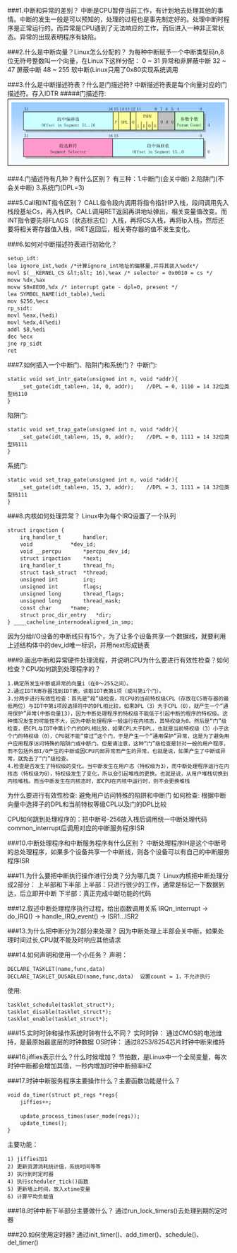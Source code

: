 ###1.中断和异常的差别？
中断是CPU暂停当前工作，有计划地去处理其他的事情。中断的发生一般是可以预知的，处理的过程也是事先制定好的。处理中断时程序是正常运行的。而异常是CPU遇到了无法响应的工作，而后进入一种非正常状态。异常的出现表明程序有缺陷。

###2.什么是中断向量？Linux怎么分配的？
为每种中断赋予一个中断类型码n,8位无符号整数叫一个向量，在Linux下这样分配：
0  ~ 31    异常和非屏蔽中断
32 ~ 47    屏蔽中断
48 ~ 255   软中断(Linux只用了0x80实现系统调用

###3.什么是中断描述符表？什么是门描述符?
中断描述符表是每个向量对应的门描述符。存入IDTR
#####门描述符: ![p1](segment.png)

###4.门描述符有几种？有什么区别？
有三种：1.中断门(会关中断) 2.陷阱门(不会关中断) 3.系统门(DPL=3)

###5.Call和INT指令区别？
CALL指令段内调用将指令指针IP入栈，段间调用先入栈段基址Cs，再入栈IP。CALL调用RET返回再讲地址弹出，相关变量值改变。而INT指令要先将FLAGS（状态标志位）入栈，再将CS入栈，再将Ip入栈，然后还要将相关寄存器值入栈，IRET返回后，相关寄存器的值不发生变化。

###6.如何对中断描述符表进行初始化？

    setup_idt:
    lea ignore_int,%edx /*计算ignore_int地址的偏移量,并将其装入%edx*/
    movl $(__KERNEL_CS &lt;&lt; 16),%eax /* selector = 0x0010 = cs */
    movw %dx,%ax
    movw $0x8E00,%dx /* interrupt gate - dpl=0, present */
    lea SYMBOL_NAME(idt_table),%edi 
    mov $256,%ecx 
    rp_sidt: 
    movl %eax,(%edi) 
    movl %edx,4(%edi) 
    addl $8,%edi
    dec %ecx 
    jne rp_sidt 
    ret

###7.如何插入一个中断门、陷阱门和系统门？
中断门: 

    static void set_intr_gate(unsigned int n, void *addr){
        _set_gate(idt_table+n, 14, 0, addr);    //DPL = 0, 1110 = 14 32位类型码110
    }
陷阱门:

    static void set_trap_gate(unsigned int n, void *addr){
        _set_gate(idt_table+n, 15, 0, addr);    //DPL = 0, 1111 = 14 32位类型码111
    }
系统门:

    static void set_trap_gate(unsigned int n, void *addr){
        _set_gate(idt_table+n, 15, 3, addr);    //DPL = 3, 1111 = 14 32位类型码111
    }
    
###8.内核如何处理异常？
Linux中为每个IRQ设置了一个队列

    struct irqaction {
    	irq_handler_t		handler;
    	void			*dev_id;
    	void __percpu		*percpu_dev_id;
    	struct irqaction	*next;
    	irq_handler_t		thread_fn;
    	struct task_struct	*thread;
    	unsigned int		irq;
    	unsigned int		flags;
    	unsigned long		thread_flags;
    	unsigned long		thread_mask;
    	const char		*name;
    	struct proc_dir_entry	*dir;
    } ____cacheline_internodealigned_in_smp;

因为分给I/O设备的中断线只有15个，为了让多个设备共享一个数据线，就要利用上述结构体中的dev_id唯一标识，并用next形成链表

###9.画出中断和异常硬件处理流程，并说明CPU为什么要进行有效性检查？如何检查？CPU如何跳到处理程序的？

    1.确定所发生中断或异常的向量i（在0～255之间）。
    2.通过IDTR寄存器找到IDT表，读取IDT表第i项（或叫第i个门）。
    3.分两步进行有效性检查：首先是“段”级检查，将CPU的当前特权级CPL（存放在CS寄存器的最低两位）与IDT中第i项段选择符中的DPL相比较，如果DPL（3）大于CPL（0），就产生一个“通用保护”异常(中断向量13)，因为中断处理程序的特权级不能低于引起中断的程序的特权级。这种情况发生的可能性不大，因为中断处理程序一般运行在内核态，其特权级为0。然后是“门”级检查，把CPL与IDT中第i个门的DPL相比较，如果CPL大于DPL，也就是当前特权级（3）小于这个门的特权级（0），CPU就不能“穿过”这个门，于是产生一个“通用保护”异常，这是为了避免用户应用程序访问特殊的陷阱门或中断门。但是请注意，这种“门”级检查是针对一般的用户程序，而不包括外部I/O产生的中断或因CPU内部异常而产生的异常，也就是说，如果产生了中断或异常，就免去了“门”级检查。
    4.检查是否发生了特权级的变化。当中断发生在用户态（特权级为3），而中断处理程序运行在内核态（特权级为0），特权级发生了变化，所以会引起堆栈的更换。也就是说，从用户堆栈切换到内核堆栈。而当中断发生在内核态时，即CPU在内核中运行时，则不会更换堆栈

为什么要进行有效性检查: 避免用户访问特殊的陷阱和中断门
如何检查: 根据中断向量中选择子的DPL和当前特权等级CPL以及门的DPL比较

CPU如何跳到处理程序的：把中断号-256放入桟后调用统一中断处理代码common_interrupt后调用对应的中断服务程序ISR

###10.中断处理程序和中断服务程序有什么区别？
中断处理程序IH是这个中断号的总处理程序，如果多个设备共享一个中断线，则各个设备可以有自己的中断服务程序ISR

###11.为什么要把中断执行操作进行分类？分为哪几类？
Linux内核把中断处理分成2部分： 上半部和下半部
上半部：只进行很少的工作，通常是标记一下数据到达，后立即开中断
下半部：真正完成中断功能的代码

###12.叙述中断处理程序执行过程，给出函数调用关系
IRQn_interrupt -> do_IRQ() -> handle_IRQ_event() -> ISR1...ISR2

###13.为什么把中断分为2部分来处理？
因为中断处理上半部会关中断，如果处理时间过长,CPU就不能及时响应其他请求

###14.如何声明和使用一个小任务？
声明：

    DECLARE_TASKLET(name,func,data)
    DECLARE_TASKLET_DUSABLED(name,func,data)  设置count = 1，不允许执行
    
使用:
    
    tasklet_schedule(tasklet_struct*);
    tasklet_disable(tasklet_struct*);
    tasklet_enable(tasklet_struct*);
    
###15.实时时钟和操作系统时钟有什么不同？
实时时钟： 通过CMOS的电池维持，是最原始最底层的时钟数据
OS时钟： 通过8253/8254芯片时钟中断来维持

###16.jiffies表示什么？什么时候增加？
节拍数，是Linux中一个全局变量，每次时钟中断都会增加其值，一秒内增加时钟中断频率HZ

###17.时钟中断服务程序主要操作什么？主要函数功能是什么？

    void do_timer(struct pt_regs *regs{
        jiffies++;
        
        update_process_times(user_mode(regs));
        update_times();
    }
    
主要功能：
    
    1) jiffies加1
    2) 更新资源消耗统计值，系统时间等等
    3) 执行到时定时器
    4) 执行scheduler_tick()函数
    5) 更新墙上时间，放入xtime变量
    6) 计算平均负载值
    
###18.时钟中断下半部分主要做什么？
通过run_lock_timers()去处理到期的定时器

###20.如何使用定时器?
通过init_timer()、add_timer()、schedule()、del_timer()
